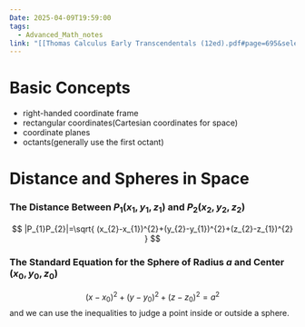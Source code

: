 ```yaml
---
Date: 2025-04-09T19:59:00
tags:
  - Advanced_Math_notes
link: "[[Thomas Calculus Early Transcendentals (12ed).pdf#page=695&selection=21,0,21,36|The link of chapter 12.1, Advanced Math]]"
---
```

# Basic Concepts

- right-handed coordinate frame
- rectangular coordinates(Cartesian coordinates for space)
- coordinate planes 
- octants(generally use the first octant)

# Distance and Spheres in Space

### The Distance Between $P_{1}(x_{1},y_{1},z_{1})$ and $P_{2}(x_{2},y_{2},z_{2})$

$$
|P_{1}P_{2}|=\sqrt{ (x_{2}-x_{1})^{2}+(y_{2}-y_{1})^{2}+(z_{2}-z_{1})^{2} }
$$

### The Standard Equation for the Sphere of Radius $a$ and Center $(x_{0},y_{0},z_{0})$

$$
(x-x_{0})^{2}+(y-y_{0})^{2}+(z-z_{0})^{2}=a^{2}
$$
and we can use the inequalities to judge a point inside or outside a sphere.